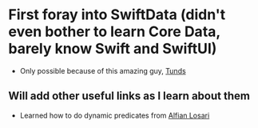 #  First foray into SwiftData (didn't even bother to learn Core Data, barely know Swift and SwiftUI)

* Only possible because of this amazing guy, [Tunds](https://www.youtube.com/watch?v=kLNNNXD8X2U&list=PLnwKMRkI_5ddd5uGpPPtHooB6rLYdnosZ&index=9)

## Will add other useful links as I learn about them

* Learned how to do dynamic predicates from [Alfian Losari](https://github.com/alfianlosari/NoteAppSwiftData/tree/main)
